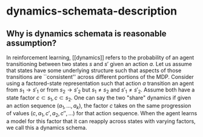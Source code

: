 # dynamics-schemata-description

## Why is dynamics schemata is reasonable assumption?

In reinforcement learning, [[dynamics]] refers to the probability of an agent transitioning between two states $s$ and $s'$ given an action $a$. Let us assume that states have some underlying structure such that aspects of those transitions are ``consistent'' across different portions of the MDP. Consider using a factored-state representation such that action $a$ transition an agent from $s_1\to s'_1$ or from $s_2\to s'_2$ but $s_1 \neq s_2$ and $s'_1 \neq s'_2$. Assume both have a state factor $c \subset s_1, c \subset s_2$. One can say the two "share" dynamics if given an action sequence $(a_1, \ldots, a_k)$, the factor $c$ takes on the same progression of values $(c, a_1, c', a_2, c'', \ldots)$ for that action sequence. When the agent learns a model for this factor that it can reapply across states with varying factors, we call this a dynamics schema.
<!-- When can describe the dynamics of this factor as a "stereotyped". When an agent learns a model for -->
 
